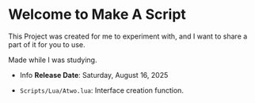# Welcome to Make A Script

This Project was created for me to experiment with, and I want to share a part of it for you to use.

Made while I was studying.

- Info
**Release Date**: Saturday, August 16, 2025

- `Scripts/Lua/Atwo.lua`: Interface creation function.
